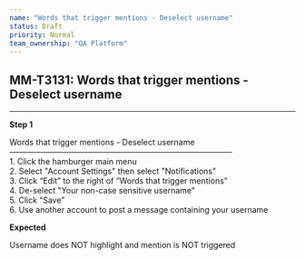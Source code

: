 ```yaml
---
name: "Words that trigger mentions - Deselect username"
status: Draft
priority: Normal
team_ownership: "QA Platform"
---
```


## MM-T3131: Words that trigger mentions - Deselect username

---

**Step 1**

Words that trigger mentions - Deselect username\
————————————————————————————\
1\. Click the hamburger main menu\
2\. Select "Account Settings" then select "Notifications"\
3\. Click “Edit” to the right of “Words that trigger mentions”\
4\. De-select "Your non-case sensitive username"\
5\. Click “Save”\
6\. Use another account to post a message containing your username

**Expected**

Username does NOT highlight and mention is NOT triggered
